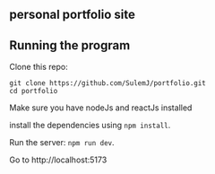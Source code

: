 ## personal portfolio site

## Running the program

Clone this repo:

```
git clone https://github.com/SulemJ/portfolio.git
cd portfolio
```


Make sure you have nodeJs and reactJs installed

install the dependencies using `npm install`.

Run the server: `npm run dev`.

Go to http://localhost:5173